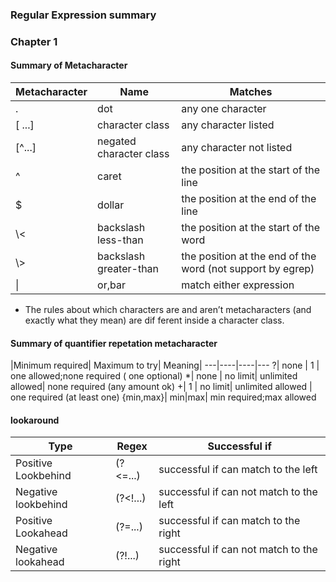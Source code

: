 ### Regular Expression summary

### Chapter 1 

#### Summary  of Metacharacter 

Metacharacter|Name|Matches
-------------|-------------|---------
.|dot|any one character 
[ ...] |character class| any character listed 
[^...] |negated character class  | any character not listed
^|caret | the position at the start of the line
$|dollar | the position at the end of the line
\\<| backslash less-than | the position at the start of the word
\\>|backslash greater-than | the position at the end of the word (not support by egrep) 
\| | or,bar | match either expression 

>
- The rules about which characters are and aren’t metacharacters (and exactly
what they mean) are dif ferent inside a character class.

#### Summary of  quantifier repetation metacharacter 

 |Minimum required| Maximum to try| Meaning|
 ---|----|----|---
 ?| none | 1 | one allowed;none required ( one optional) 
 *| none | no limit| unlimited allowed| none required (any amount ok) 
 +| 1 | no limit| unlimited allowed | one required (at least one) 
 {min,max}| min|max| min required;max allowed


#### lookaround 

Type | Regex | Successful if 
------------ | -------------| ----------
Positive Lookbehind | (?<=...) | successful if can match to the left 
Negative lookbehind  | (?<!...)| successful if can not match to the left
Positive Lookahead | (?=...) | successful if can match to the right 
Negative lookahead | (?!...) | successful if can not match to the right 
